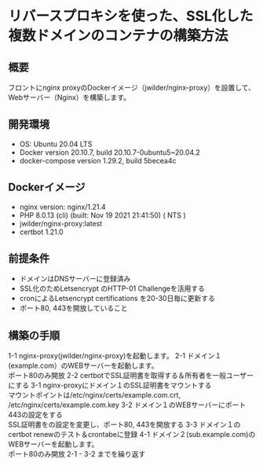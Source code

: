 # リバースプロキシを使った、SSL化した複数ドメインのコンテナの構築方法

## 概要
フロントにnginx proxyのDockerイメージ（jwilder/nginx-proxy）を設置して、Webサーバー（Nginx）を構築します。

## 開発環境
- OS: Ubuntu 20.04 LTS
- Docker version 20.10.7, build 20.10.7-0ubuntu5~20.04.2
- docker-compose version 1.29.2, build 5becea4c

## Dockerイメージ
- nginx version: nginx/1.21.4
- PHP 8.0.13 (cli) (built: Nov 19 2021 21:41:50) ( NTS )
- jwilder/nginx-proxy:latest
- certbot 1.21.0

## 前提条件
- ドメインはDNSサーバーに登録済み
- SSL化のためLetsencrypt のHTTP-01 Challengeを活用する
- cronによるLetsencrypt certifications を20-30日毎に更新する
- ポート80, 443を開放していること

## 構築の手順
1-1 nginx-proxy(jwilder/nginx-proxy)を起動します。
2-1 ドメイン１(example.com）のWEBサーバーを起動します。\
  ポート80のみ開放
2-2 certbotでSSL証明書を取得する＆所有者を一般ユーザーにする
3-1 nginx-proxyにドメイン１のSSL証明書をマウントする\
  マウントポイントは/etc/nginx/certs/example.com.crt, /etc/nginx/certs/example.com.key
3-2 ドメイン１のWEBサーバーにポート443の設定をする\
  SSL証明書をの設定を変更し、ポート80, 443を開放する
3-3 ドメイン１のcertbot renewのテスト＆crontabeに登録
4-1 ドメイン２(sub.example.com)のWEBサーバーを起動します。\
  ポート80のみ開放
2-1 - 3-2 までを繰り返す
